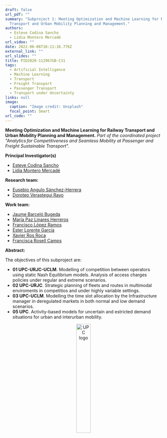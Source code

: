 ```yaml
---
draft: false
url_pdf: ""
summary: "Subproject 1: Meeting Optimization and Machine Learning for Railway
  Transport and Urban Mobility Planning and Management."
authors:
  - Esteve Codina Sancho
  - Lídia Montero Mercadé
url_video: ""
date: 2022-06-06T16:11:16.776Z
external_link: ""
url_slides: ""
title: PID2020-112967GB-C31
tags:
  - Artificial Intelligence
  - Machine Learning
  - Transport
  - Freight Transport
  - Passenger Transport
  - Transport under Uncertainty
links: null
image:
  caption: "Image credit: Unsplash"
  focal_point: Smart
url_code: ""
---
```

**Meeting Optimization and Machine Learning for Railway Transport and Urban Mobility Planning and Management.**
*Part of the coordinated project "Analytics for Competitiveness and Seamless Mobility at Passenger and Freight Sustainable Transport".*

**Principal Investigator(s)**

* [Esteve Codina Sancho](/author/esteve-codina-sancho/)
* [Lídia Montero Mercadé](/author/lidia-montero-mercade/)

**Research team:**

* [](/author/esteve-codina-sancho/)[Eusebio Angulo Sánchez-Herrera](/author/eusebio-angulo-sanchez-herrera)
* [Doroteo Verastegui Rayo](/author/doroteo-verastegui-rayo)

**Work team:**

* [Jaume Barceló Bugeda](/author/jaume-barcelo-bugeda)
* [María Paz Linares Herreros](/author/maria-paz-linares-herreros)
* [Francisco López Ramos](/author/francisco-lopez-ramos)
* [Ester Lorente García](/author/ester-lorente-garcia)
* [Xavier Ros Roca](/author/xavier-ros-roca)
* [Francisca Rosell Camps](/author/francisca-rosell-camps)

**Abstract:**

The objectives of this subproject are:

* **01 UPC-URJC-UCLM**. Modelling of competition between operators using static Nash Equilibrium models. Analysis of access charges policies under regular and extreme scenarios.
* **02 UPC-URJC**. Strategic planning of fleets and routes in multimodal enviroments in competitios and under highly variable settings.
* **03 UPC-UCLM**. Modelling the time slot allocation by the Infrastructure manager in deregulated markets in both normal and low demand scenarios.
* **05 UPC**. Activity-based models for uncertain and estricted demand situations for urban and interurban mobility.

<center><a href="https://www.upc.edu" target="_blank"><img src="/files/images/UPC.png" alt="UPC logo" style="display:inline-block;width:30%;height:auto;"></a></center>